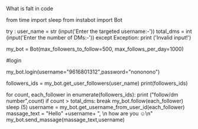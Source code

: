 What is falt in code

from time import sleep 
from instabot import Bot

try :
    user_name = str (input('Enter the targeted username:-'))
    total_dms = int (input('Enter the number of DMs:-'))
except Exception:
    print ('Invalid input!')

my_bot = Bot(max_followers_to_follow=500, max_follows_per_day=1000)  

#login

my_bot.login(username="9616801312",password="nononono")

followers_ids = my_bot.get_user_followers(user_name)
print(followers_ids)

for count, each_follower in enumerate(followers_ids):
    print ("follow/dm number",count)
    if count > total_dms: 
     break 
    my_bot.follow(each_follower)
    sleep (5)
    username = my_bot.get_username_from_user_id(each_follower)
    massage_text = "Hello" +username+ ", \\n how are you ☺️\\n"
    my_bot.send_massage(massage_text,username)
